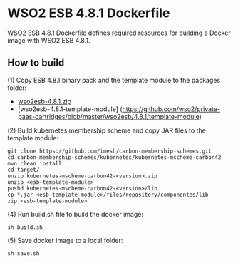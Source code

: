 # WSO2 ESB 4.8.1 Dockerfile

WSO2 ESB 4.8.1 Dockerfile defines required resources for building a Docker image with WSO2 ESB 4.8.1.

## How to build

(1) Copy ESB 4.8.1 binary pack and the template module to the packages folder:

* [wso2esb-4.8.1.zip](http://wso2.com/products/enterprise-service-bus/)
* [wso2esb-4.8.1-template-module] (https://github.com/wso2/private-paas-cartridges/blob/master/wso2esb/4.8.1/template-module)

(2) Build kubernetes membership scheme and copy JAR files to the template module:
```
git clone https://github.com/imesh/carbon-membership-schemes.git
cd carbon-membership-schemes/kubernetes/kubernetes-mscheme-carbon42
mvn clean install
cd target/
unzip kubernetes-mscheme-carbon42-<version>.zip
unzip <esb-template-module>
pushd kubernetes-mscheme-carbon42-<version>/lib
cp *.jar <esb-template-module>/files/repository/componentes/lib
zip <esb-template-module>
```

(4) Run build.sh file to build the docker image: 
```
sh build.sh
```

(5) Save docker image to a local folder:
```
sh save.sh
```

